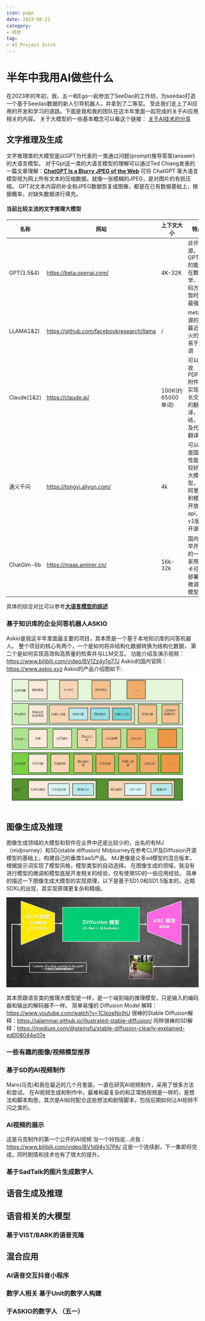 ```yaml
---
icon: page
date: 2023-08-21
category:
- 项目
tag:
- AI Project Intro
---
```


# 半年中我用AI做些什么
在2023年的年初，我、五一和Ego一起参加了SeeDao的工作坊，为seedao打造一个基于Seedao数据的新人引导机器人，并拿到了二等奖。
至此我们走上了AI应用的开发和学习的道路。下面是我和我的团队在这半年里面一起完成的关于AI应用相关的内容。
关于大模型的一些基本概念可以看这个链接： [关于AI技术的分享](关于AI技术的分享)

## 文字推理及生成

文字推理类的大模型是以GPT为代表的一类通过问题(prompt)推导答案(answer)的大语言模型。
对于Gpt这一类的大语言模型的理解可以通过Ted Chiang发表的一篇文章理解：[**ChatGPT Is a Blurry JPEG of the Web**](https://www.newyorker.com/tech/annals-of-technology/chatgpt-is-a-blurry-jpeg-of-the-web)
可将 ChatGPT 等大语言模型视为网上所有文本的压缩数据。就像一张模糊的JPEG，是对图片的有损压缩。
GPT对文本内容的补全和JPEG数据恢复成图像，都是在已有数据基础上，根据概率，对缺失数据进行填充。

#### 当前比较主流的文字推理大模型

| 名称          | 网站                                        | 上下文大小          | 特点                                   |
| ----------- | ----------------------------------------- | -------------- | ------------------------------------ |
| GPT(3.5&4)  | https://beta.openai.com/                  | 4K-32K         | 非开源，GPT-4的能力在数学、代码方面暂时是最强的           |
| LLAMA1&2)   | https://github.com/facebookresearch/llama | /              | meta开源的，最近最火的，易于微调                   |
| Claude(1&2) | https://claude.ai/                        | 100K(约65000单词) | 可以接收PDF/txt附件，实现超长文本的翻译，总结，以及代码翻译    |
| 通义千问        | https://tongyi.aliyun.com/                | 4k             | 可以说是国内性能比较好的大模型，在阿里灵积模型开放api，v1版本开源。 |
| ChatGlm-6b  | https://maas.aminer.cn/                   | 16k-32k        | 国内最早开源的一批家用显卡可以部署和微调的模型              |

具体的综合对比可以参考[**大语言模型的综述**](https://zhuanlan.zhihu.com/p/619083290)

### 基于知识库的企业问答机器人ASKIO
Askio是我这半年里面最主要的项目，其本质是一个基于本地知识库的问答机器人。
整个项目的核心有两个，一个是如何将非结构化数据转换为结构化数据， 第二个是如何实现高效和高质量的检索并与LLM交互。
功能介绍及演示视频：https://www.bilibili.com/video/BV1Zz4y1g77J
Askio的国内官网：https://www.askio.xyz
Askio的产品介绍图如下:
![Askio的产品介绍.png](/assets/photo/Askio的产品介绍.png)



## 图像生成及推理
图像生成领域的大模型和软件在业界中还是比较少的，出名的有MJ（midjourney）和SD(stable diffusion)
Midjourney在参考CLIP及Diffusion开源模型的基础上，构建自己的垂类SaaS产品。
MJ更像是众多sd模型的混合版本，根据提示词实现了模型风格，模型类型的自动选择。
在图像生成的领域，我没有进行模型的微调和模型底层开发相关的经验，仅有使用SD的一些应用经验。
简单的描述一下图像生成大模型的实现原理，以下是基于SD1.0和SD1.5版本的，近期SDXL的出现，其实现原理更复杂和精细。

![sd原理.png](/assets/photo/sd原理.png)

其本质跟语言类的推理大模型是一样，是一个端到端的推理模型，只是输入的编码器和输出的解码器不一样。
简单易懂的 Diffusion Model 解释：https://www.youtube.com/watch?v=1CIpzeNxIhU
很棒的Stable Diffusion解释：https://jalammar.github.io/illustrated-stable-diffusion/
同样很棒的SD解释：https://medium.com/@steinsfu/stable-diffusion-clearly-explained-ed008044e07e

### 一些有趣的图像/视频模型推荐



### 基于SD的AI视频制作
Maro(马克)和我在最近的几个月里面，一直在研究AI视频制作，采用了很多方法和尝试。
在AI视频生成和制作中，最难和最复杂的和正常拍视频是一样的，是想法和脚本构思，其次是AI如何配合这些想法和剧情脚本，包括后期如何让AI视频不闪之类的。

### AI视频的展示
这是马克制作的第一个公开的AI视频 当一个铃铛说...点我：https://www.bilibili.com/video/BV1d94y1i7PA/
这是一个连续剧，下一集即将完成，同时剧情和技术也有了很大的提升。

### 基于SadTalk的图片生成数字人


## 语音生成及推理

## 语音相关的大模型

### 基于VIST/BARK的语音克隆

## 混合应用

### AI语音交互抖音小程序

### 数字人相关  基于Unit的数字人构建

### 于ASKIO的数字人 （五一）
